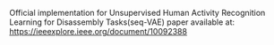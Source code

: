 Official implementation for Unsupervised Human Activity Recognition Learning for Disassembly Tasks(seq-VAE) paper available at: https://ieeexplore.ieee.org/document/10092388

